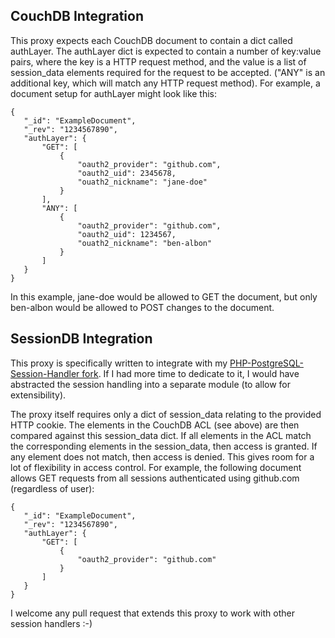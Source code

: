 CouchDB Integration
------
This proxy expects each CouchDB document to contain a dict called authLayer.
The authLayer dict is expected to contain a number of key:value pairs, where the key is a HTTP request method, and the value is a list of session_data elements required for the request to be accepted.
("ANY" is an additional key, which will match any HTTP request method).
For example, a document setup for authLayer might look like this:
```
{
   "_id": "ExampleDocument",
   "_rev": "1234567890",
   "authLayer": {
       "GET": [
           {
               "oauth2_provider": "github.com",
               "oauth2_uid": 2345678,
               "ouath2_nickname": "jane-doe"
           }
       ],
       "ANY": [
           {
               "oauth2_provider": "github.com",
               "oauth2_uid": 1234567,
               "ouath2_nickname": "ben-albon"
           }
       ]
   }
}
```
In this example, jane-doe would be allowed to GET the document, but only ben-albon would be allowed to POST changes to the document.

SessionDB Integration
------
This proxy is specifically written to integrate with my [PHP-PostgreSQL-Session-Handler fork](https://github.com/ben-albon/PHP-PostgreSQL-Session-Handler).
If I had more time to dedicate to it, I would have abstracted the session handling into a separate module (to allow for extensibility).

The proxy itself requires only a dict of session_data relating to the provided HTTP cookie.  The elements in the CouchDB ACL (see above) are then compared against this session_data dict.  If all elements in the ACL match the corresponding elements in the session_data, then access is granted.  If any element does not match, then access is denied.
This gives room for a lot of flexibility in access control.  For example, the following document allows GET requests from all sessions authenticated using github.com (regardless of user):
```
{
   "_id": "ExampleDocument",
   "_rev": "1234567890",
   "authLayer": {
       "GET": [
           {
               "oauth2_provider": "github.com"
           }
       ]
   }
}
```
I welcome any pull request that extends this proxy to work with other session handlers :-)

